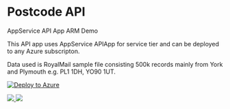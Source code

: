 # Postcode API
AppService API App ARM Demo

This API app uses AppService APIApp for service tier and can be deployed to any Azure subscripton. 

Data used is RoyalMail sample file consisting 500k records mainly from York and Plymouth e.g. PL1 1DH, YO90 1UT.

[![Deploy to Azure](http://azuredeploy.net/deploybutton.png)](https://azuredeploy.net/)

<a href="https://portal.azure.com/#create/Microsoft.Template/uri/https%3A%2F%2Fraw.githubusercontent.com%2Fazure%2Fazure-quickstart-templates%2Fmaster%2F101-dtl-create-vm-username-pwd%2Fazuredeploy.json" target="_blank">
    <img src="http://azuredeploy.net/deploybutton.png"/>
</a>
<a href="http://armviz.io/#/?load=https%3A%2F%2Fraw.githubusercontent.com%2FAzure%2Fazure-quickstart-templates%2Fmaster%2F101-dtl-create-vm-username-pwd%2Fazuredeploy.json" target="_blank">
    <img src="http://armviz.io/visualizebutton.png"/>
</a>
